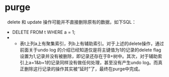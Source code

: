 # purge
&nbsp;&nbsp;delete 和 update 操作可能并不直接删除原有的数据，如下SQL：
- DELETE FROM t WHERE a = 1;
- + 表t上列a上有聚集索引，列b上有辅助索引。对于上述的delete操作，通过前面关于undo log 的介绍已经知道仅是将主键值为1的记录的delete flag设置为1,记录并没有被删除，即记录还存在于B+树中。其次，对于辅助索引上a=1&b=1的记录同样没有做任何处理，甚至没有产生undo log。而真正删除这行记录的操作其实被“延时”了，最终在purge中完成。 